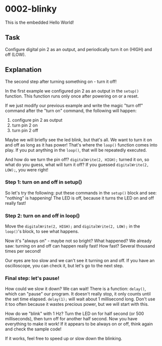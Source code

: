 # 0002-blinky

This is the embedded Hello World!

## Task

Configure digital pin 2 as an output, and periodically turn it on (HIGH) and off (LOW).

## Explanation

The second step after turning something on - turn it off!

In the first example we configured pin 2 as an output in the `setup()` function. This function runs only once after powering on or a reset.

If we just modify our previous example and write the magic "turn off" command after the "turn on" command, the following will happen:

1. configure pin 2 as output
1. turn pin 2 on
1. turn pin 2 off

Maybe we will briefly see the led blink, but that's all. We want to turn it on and off as long as it has power! That's where the `loop()` function comes into play. If you put anything in the `loop()`, that will be repeatedly executed.

And how do we turn the pin off? `digitalWrite(2, HIGH);` turned it on, so what do you guess, what will turn it off? If you guessed `digitalWrite(2, LOW);`, you were right!

### Step 1: turn on and off in setup()

So let's try the following: put these commands in the `setup()` block and see: "nothing" is happening! The LED is off, because it turns the LED on and off really fast!

### Step 2: turn on and off in loop()

Move the `digitalWrite(2, HIGH);` and `digitalWrite(2, LOW);` in the `loop()`'s block, to see what happens.

Now it's "always on" - maybe not so bright? What happened? We already saw: turning on and off can happen really fast! How fast? Several thousand times per second!

Our eyes are too slow and we can't see it turning on and off. If you have an oscilloscope, you can check it, but let's go to the next step.

### Final step: let's pause!

How could we slow it down? We can wait! There is a function: `delay()`, which can "pause" our program. It doesn't really stop, it only counts until the set time elapsed. `delay(1);` will wait about 1 millisecond long. Don't use it too often because it wastes precious power, but we will start with this.

How do we "blink" with 1 Hz? Turn the LED on for half second (or 500 milliseconds), then turn off for another half second. Now you have everything to make it work! If it appears to be always on or off, think again and check the sample code!

If it works, feel free to speed up or slow down the blinking.
